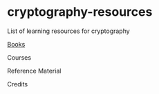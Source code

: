 # cryptography-resources
List of learning resources for cryptography

[Books](https://prahaladbelavadi.github.io/cryptography-resources/books.md)

Courses

Reference Material

Credits
